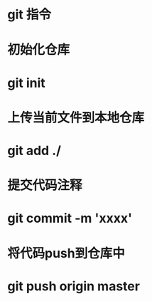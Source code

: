 # git 指令

# 初始化仓库  
# git init 

# 上传当前文件到本地仓库  
# git add ./

# 提交代码注释   
# git commit -m 'xxxx'

# 将代码push到仓库中 
# git push origin master